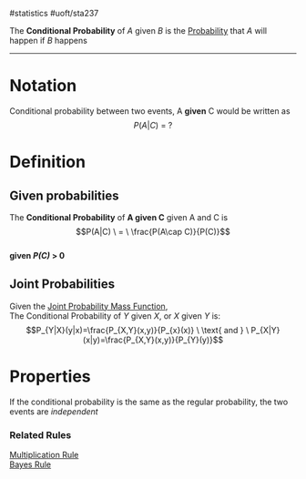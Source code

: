 #statistics #uoft/sta237 

The **Conditional Probability** of $A$ given $B$ is the [Probability](Probability.md) that $A$ will happen if $B$ happens

---

# Notation
Conditional probability between two events, A **given** C would be written as  
$$P(A|C) \ = \ ?$$

# Definition
## Given probabilities
The **Conditional Probability** of **A given C** given A and C is  
$$P(A|C) \ = \ \frac{P(A\cap C)}{P(C)}$$  
**given *P(C)* > 0** 

## Joint Probabilities
Given the [Joint Probability Mass Function](Joint%20Probability%20Mass%20Function.md),  
The Conditional Probability of $Y$ given $X$, or $X$ given $Y$ is: $$P_{Y|X}(y|x)=\frac{P_{X,Y}(x,y)}{P_{x}(x)} \ \text{ and } \ P_{X|Y}(x|y)=\frac{P_{X,Y}(x,y)}{P_{Y}(y)}$$
# Properties
If the conditional probability is the same as the regular probability, the two events are *independent*

### Related Rules
[Multiplication Rule](Multiplication%20Rule.md)  
[Bayes Rule](Bayes%20Rule.md)